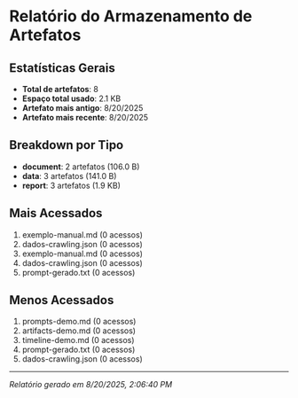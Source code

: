 
# Relatório do Armazenamento de Artefatos

## Estatísticas Gerais
- **Total de artefatos**: 8
- **Espaço total usado**: 2.1 KB
- **Artefato mais antigo**: 8/20/2025
- **Artefato mais recente**: 8/20/2025

## Breakdown por Tipo
- **document**: 2 artefatos (106.0 B)
- **data**: 3 artefatos (141.0 B)
- **report**: 3 artefatos (1.9 KB)

## Mais Acessados
1. exemplo-manual.md (0 acessos)
2. dados-crawling.json (0 acessos)
3. exemplo-manual.md (0 acessos)
4. dados-crawling.json (0 acessos)
5. prompt-gerado.txt (0 acessos)

## Menos Acessados
1. prompts-demo.md (0 acessos)
2. artifacts-demo.md (0 acessos)
3. timeline-demo.md (0 acessos)
4. prompt-gerado.txt (0 acessos)
5. dados-crawling.json (0 acessos)

---
*Relatório gerado em 8/20/2025, 2:06:40 PM*
